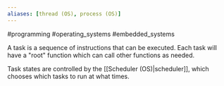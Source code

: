```yaml
---
aliases: [thread (OS), process (OS)]
---
```

#programming #operating_systems #embedded_systems

A task is a sequence of instructions that can be executed. Each task will have a "root" function which can call other functions as needed. 

Task states are controlled by the [[Scheduler (OS)|scheduler]], which chooses which tasks to run at what times.